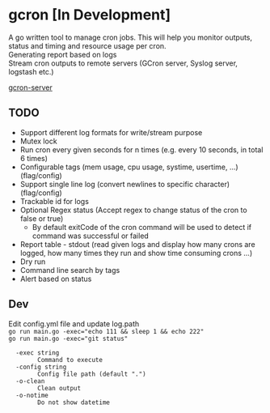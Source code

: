 # gcron [In Development]
A go written tool to manage cron jobs. This will help you monitor outputs, status and timing and resource usage per cron.  
Generating report based on logs  
Stream cron outputs to remote servers (GCron server, Syslog server, logstash etc.)  

[gcron-server](https://github.com/mbrostami/gcron-server)
## TODO
- Support different log formats for write/stream purpose 
- Mutex lock
- Run cron every given seconds for n times (e.g. every 10 seconds, in total 6 times)
- Configurable tags (mem usage, cpu usage, systime, usertime, ...) (flag/config)
- Support single line log (convert newlines to specific character) (flag/config)
- Trackable id for logs
- Optional Regex status (Accept regex to change status of the cron to false or true)
  - By default exitCode of the cron command will be used to detect if command was successful or failed
- Report table - stdout (read given logs and display how many crons are logged, how many times they run and show time consuming crons ...)
- Dry run
- Command line search by tags
- Alert based on status 

## Dev
Edit config.yml file and update log.path   
`go run main.go -exec="echo 111 && sleep 1 && echo 222"`  
`go run main.go -exec="git status"`  
```
  -exec string
        Command to execute
  -config string
        Config file path (default ".")
  -o-clean
        Clean output
  -o-notime
        Do not show datetime
```
